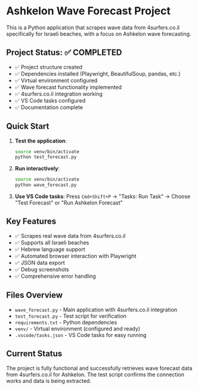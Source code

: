 <!-- Use this file to provide workspace-specific custom instructions to Copilot. For more details, visit https://code.visualstudio.com/docs/copilot/copilot-customization#_use-a-githubcopilotinstructionsmd-file -->
# Ashkelon Wave Forecast Project

This is a Python application that scrapes wave data from 4surfers.co.il specifically for Israeli beaches, with a focus on Ashkelon wave forecasting.

## Project Status: ✅ COMPLETED

- ✅ Project structure created
- ✅ Dependencies installed (Playwright, BeautifulSoup, pandas, etc.)
- ✅ Virtual environment configured  
- ✅ Wave forecast functionality implemented
- ✅ 4surfers.co.il integration working
- ✅ VS Code tasks configured
- ✅ Documentation complete

## Quick Start

1. **Test the application**:
   ```bash
   source venv/bin/activate
   python test_forecast.py
   ```

2. **Run interactively**:
   ```bash
   source venv/bin/activate
   python wave_forecast.py
   ```

3. **Use VS Code tasks**: Press `Cmd+Shift+P` → "Tasks: Run Task" → Choose "Test Forecast" or "Run Ashkelon Forecast"

## Key Features

- ✅ Scrapes real wave data from 4surfers.co.il
- ✅ Supports all Israeli beaches
- ✅ Hebrew language support
- ✅ Automated browser interaction with Playwright
- ✅ JSON data export
- ✅ Debug screenshots
- ✅ Comprehensive error handling

## Files Overview

- `wave_forecast.py` - Main application with 4surfers.co.il integration
- `test_forecast.py` - Test script for verification
- `requirements.txt` - Python dependencies
- `venv/` - Virtual environment (configured and ready)
- `.vscode/tasks.json` - VS Code tasks for easy running

## Current Status
The project is fully functional and successfully retrieves wave forecast data from 4surfers.co.il for Ashkelon. The test script confirms the connection works and data is being extracted.